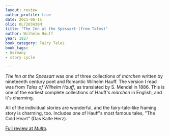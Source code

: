 ```yaml
---
layout: review
author_profile: true
date: 2021-06-15 
olid: OL7203430M
title: "The Inn at the Spessart (from Tales)"
author: Wilhelm Hauff
year: 1827
book_category: Fairy Tales 
book_tags:
- Germany
- story cycle

---
```


*The Inn at the Spessart* was one of three collections of *märchen* written by nineteenth century poet and Romantic Wilhelm Hauff. The version 
I read was from *Tales of Wilhelm Hauff*, as translated by S. Mendel in 1886. This is one of the earliest 
complete collections of Hauff's *märchen* in English, and it's charming.

All of the individual stories are wonderful, and the fairy-tale-like framing story is charming, too. Includes one 
of Hauff's most famous tales, "The Cold Heart" (Das Kalte Herz).


[Full review at *Multo*](https://multoghost.wordpress.com/2021/06/15/the-inn-at-the-spessart/).